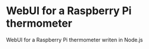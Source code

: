 WebUI for a Raspberry Pi thermometer 
===============

WebUI for a Raspberry Pi thermometer writen in Node.js
